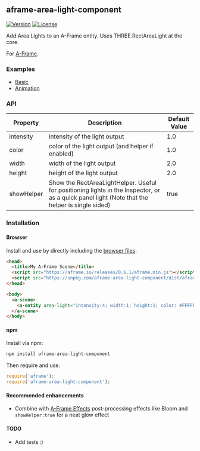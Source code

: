 ## aframe-area-light-component

[![Version](http://img.shields.io/npm/v/aframe-area-light-component.svg?style=flat-square)](https://npmjs.org/package/aframe-area-light-component)
[![License](http://img.shields.io/npm/l/aframe-area-light-component.svg?style=flat-square)](https://npmjs.org/package/aframe-area-light-component)

Add Area Lights to an A-Frame entity. Uses THREE.RectAreaLight at the core.

For [A-Frame](https://aframe.io).

### Examples

* [Basic](https://mokargas.github.io/aframe-area-light-component/examples/basic)
* [Animation](https://mokargas.github.io/aframe-area-light-component/examples/Animation)

### API

| Property | Description | Default Value |
| -------- | ----------- | ------------- |
|    intensity      |   intensity of the light output          |      1.0         |
|    color      |   color of the light output (and helper if enabled)          |      1.0         |
|    width      |   width of the light output          |      2.0         |
|    height      |   height of the light output          |      2.0         |
|    showHelper      |   Show the RectAreaLightHelper. Useful for positioning lights in the Inspector, or as a quick panel light (Note that the helper is single sided)       |      true        |

### Installation

#### Browser

Install and use by directly including the [browser files](dist):

```html
<head>
  <title>My A-Frame Scene</title>
  <script src="https://aframe.io/releases/0.6.1/aframe.min.js"></script>
  <script src="https://unpkg.com/aframe-area-light-component/dist/aframe-area-light-component.min.js"></script>
</head>

<body>
  <a-scene>
    <a-entity area-light="intensity:4; width:1; height:1; color: #FFFFFF;"></a-entity>
  </a-scene>
</body>
```

<!-- If component is accepted to the Registry, uncomment this. -->
<!--
Or with [angle](https://npmjs.com/package/angle/), you can install the proper
version of the component straight into your HTML file, respective to your
version of A-Frame:

```sh
angle install aframe-area-light-component
```
-->

#### npm

Install via npm:

```bash
npm install aframe-area-light-component
```

Then require and use.

```js
require('aframe');
require('aframe-area-light-component');
```

#### Recommended enhancements

* Combine with [A-Frame Effects](https://github.com/wizgrav/aframe-effects) post-processing effects like Bloom and `showHelper:true` for a neat glow effect

#### TODO

* Add tests :)
